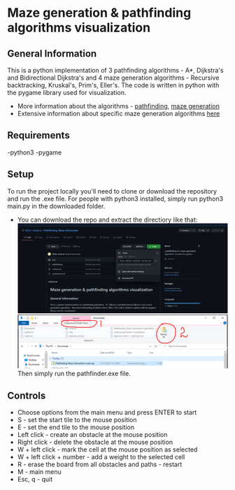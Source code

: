# Maze generation & pathfinding algorithms visualization #

## General Information ##
This is a python implementation of 3 pathfinding algorithms - A*, Dijkstra's and Bidirectional Dijkstra's
and 4 maze generation algorithms - Recursive backtracking, Kruskal's, Prim's, Eller's. The code is written in python
with the pygame library used for visualization. 
* More information about the algorithms - [pathfinding](https://en.wikipedia.org/wiki/Pathfinding), [maze generation](https://en.wikipedia.org/wiki/Maze_generation_algorithm)
* Extensive information about specific maze generation algorithms [here](https://weblog.jamisbuck.org/2011/2/7/maze-generation-algorithm-recap)

## Requirements ##
-python3
-pygame

## Setup ##
To run the project locally you'll need to clone or download the repository and run the .exe file.
For people with python3 installed, simply run python3 main.py in the downloaded folder.
* You can download the repo and extract the directiory like that:
  ![](screenshots/help_download.png?raw=true)
  ![](screenshots/help_extract.png?raw=true)
Then simply run the pathfinder.exe file.


## Controls ##
* Choose options from the main menu and press ENTER to start
* S - set the start tile to the mouse position
* E - set the end tile to the mouse position
* Left click - create an obstacle at the mouse position
* Right click - delete the obstacle at the mouse position
* W + left click - mark the cell at the mouse position as selected
* W + left click + number - add a weight to the selected cell
* R - erase the board from all obstacles and paths - restart
* M - main menu
* Esc, q - quit
